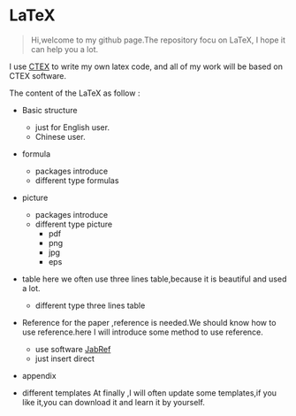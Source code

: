 # LaTeX
> Hi,welcome to my github page.The repository focu on LaTeX, I hope it can help you a lot.


I use [CTEX](https://pan.baidu.com/s/1jHQVq2U#list/path=%2FCTEX%2FCTeX%E5%A5%97%E8%A3%85%2F2.9&parentPath=%2FCTEX) to write my own latex code,
and all of my work will be based on CTEX software.

The content  of the LaTeX as follow :
- Basic structure
  - just for English user.
  - Chinese user.
 
- formula
  - packages introduce
  - different type formulas 
  
- picture
  - packages introduce
  - different type picture
     - pdf
     - png
     - jpg
     - eps

- table
here we often use three lines table,because it is beautiful and used a lot.
  - different type three lines table
 
- Reference
for the paper ,reference is needed.We should know how to use reference.here I will introduce some method to use reference.
  - use software [JabRef](https://sourceforge.net/projects/jabref/)
  - just insert direct
  
- appendix

- different templates
At finally ,I  will often update some templates,if you like it,you can download it and learn it by yourself.

  
  
  


